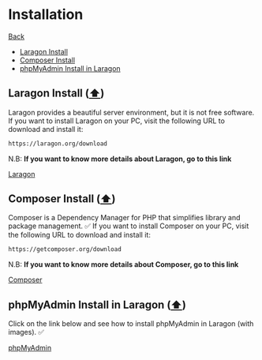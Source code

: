 # Installation

[Back](./..)

- [Laragon Install](#laragon-install-%EF%B8%8F)
- [Composer Install](#composer-install-%EF%B8%8F)
- [phpMyAdmin Install in Laragon](#phpmyadmin-install-in-laragon-%EF%B8%8F)

## Laragon Install ([⬆️](#installation))
Laragon provides a beautiful server environment, but it is not free software.  
If you want to install Laragon on your PC, visit the following URL to download and install it:  

```sh
https://laragon.org/download
```

N.B: **If you want to know more details about Laragon, go to this link**

[Laragon](./laragon/README.md)


## Composer Install ([⬆️](#installation))
Composer is a Dependency Manager for PHP that simplifies library and package management. ✅ 
If you want to install Composer on your PC, visit the following URL to download and install it:  

```sh
https://getcomposer.org/download
```

N.B: **If you want to know more details about Composer, go to this link**

[Composer](./composer/README.md)


## phpMyAdmin Install in Laragon ([⬆️](#installation))
Click on the link below and see how to install phpMyAdmin in Laragon (with images). ✅ 

[phpMyAdmin](./phpMyAdmin/README.md)

